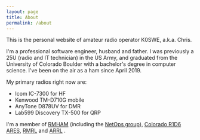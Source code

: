 ```yaml
---
layout: page
title: About
permalink: /about
---
```


This is the personal website of amateur radio operator K0SWE, a.k.a. Chris.

I'm a professional software engineer, husband and father. I was previously a 25U (radio and IT
technician) in the US Army, and graduated from the University of Colorado Boulder with a bachelor's
degree in computer science. I've been on the air as a ham since April 2019.

My primary radios right now are:

- Icom IC-7300 for HF
- Kenwood TM-D710G mobile
- AnyTone D878UV for DMR
- Lab599 Discovery TX-500 for QRP

I'm a member of [RMHAM][rmham] (including the [NetOps group][netops]), [Colorado R1D6 ARES][r1d6],
[RMRL][rmrl] and [ARRL][arrl] .

[rmham]: https://www.rmham.org/
[netops]: https://www.rmham.org/amateur-microwave-network/
[r1d6]: https://www.coaresr1d6.org/
[rmrl]: https://rmrl.org/
[arrl]: http://arrl.org/
